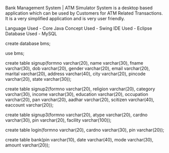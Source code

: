 Bank Management System | ATM Simulator System
is a desktop based application which can be used by Customers for ATM Related Transactions. It is a very simplified application and is very user friendly.

Language Used -  Core Java 
Concept Used - Swing
IDE Used - Eclipse
Database Used - MySQL


create database bms;

use bms;

create table signup(formno varchar(20), name varchar(30), fname varchar(30), dob varchar(20), gender varchar(20), email varchar(20), marital varchar(20), address varchar(40), city varchar(20), pincode varchar(20), state varchar(30));

create table signup2(formno varchar(20), religion varchar(20), category varchar(30), income varchar(30), education varchar(20), occupation varchar(20), pan varchar(20), aadhar varchar(20), scitizen varchar(40), eaccount varchar(20));

create table signup3(formno varchar(20), atype varchar(20), cardno varchar(30), pin varchar(20), facility varchar(100));

create table login(formno varchar(20), cardno varchar(30), pin varchar(20));

create table bank(pin varchar(10), date varchar(40), mode varchar(30), amount varchar(20));
